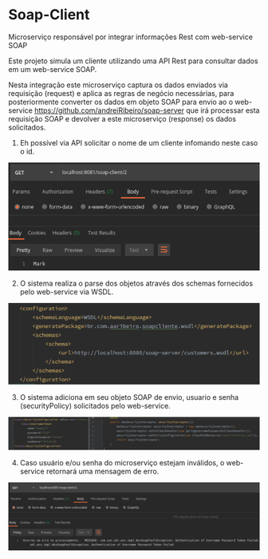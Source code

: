 # Soap-Client
Microserviço responsável por integrar informações Rest com web-service SOAP

Este projeto simula um cliente utilizando uma API Rest para consultar dados em um web-service SOAP.

Nesta integração este microserviço captura os dados enviados via requisição (request) e aplica as regras de negócio necessárias, para posteriormente converter os dados em objeto SOAP para envio ao o web-service https://github.com/andreiRibeiro/soap-server que irá processar esta requisição SOAP e devolver a este microserviço (response) os dados solicitados.

1) Eh possível via API solicitar o nome de um cliente infomando neste caso o id.

![](src/imagens/soapClientConsulta.png)

2) O sistema realiza o parse dos objetos através dos schemas fornecidos pelo web-service via WSDL.

![](src/imagens/soapClientWsdl.png)

3) O sistema adiciona em seu objeto SOAP de envio, usuario e senha (securityPolicy) solicitados pelo web-service.

![](src/imagens/soapClientSecurity.png)

4) Caso usuário e/ou senha do microserviço estejam inválidos, o web-service retornará uma mensagem de erro.

![](src/imagens/soapClientPasswd.png)


